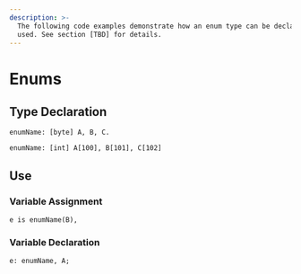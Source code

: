 ```yaml
---
description: >-
  The following code examples demonstrate how an enum type can be declared and
  used. See section [TBD] for details.
---
```


# Enums

## Type Declaration

```
enumName: [byte] A, B, C.
```

```
enumName: [int] A[100], B[101], C[102]
```

## Use

### Variable Assignment

```
e is enumName(B),
```

### Variable Declaration

```
e: enumName, A;
```
